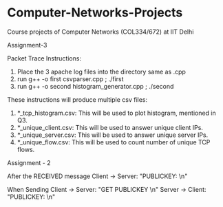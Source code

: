 # Computer-Networks-Projects
Course projects of Computer Networks (COL334/672) at IIT Delhi

Assignment-3

Packet Trace Instructions:

1. Place the 3 apache log files into the directory same as .cpp
2. run g++ -o first csvparser.cpp ; ./first
3. run g++ -o second histogram_generator.cpp ; ./second

These instructions will produce multiple csv files:
1. *_tcp_histogram.csv: This will be used to plot histogram, mentioned in Q3.
2. *_unique_client.csv: This will be used to answer unique client IPs.
3. *_unique_server.csv: This will be used to answer unique server IPs.
4. *_unique_flow.csv: This will be used to count number of unique TCP flows.

Assignment - 2

After the RECEIVED message
Client -> Server: "PUBLICKEY: <key in form of string>\n"

When Sending
Client -> Server: "GET PUBLICKEY <username>\n"
Server -> Client: "PUBLICKEY: <key>\n"
